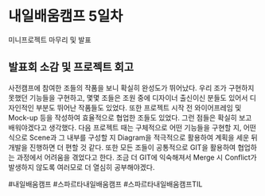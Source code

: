 # 내일배움캠프 5일차
미니프로젝트 마무리 및 발표  
## 발표회 소감 및 프로젝트 회고
사전캠프에 참여한 조들의 작품을 보니 확실히 완성도가 뛰어났다. 우리 조가 구현하지 못했던 기능들을 구현하고, 몇몇 조들은 조원 중에 디자이너
출신이신 분들도 있어서 디자인적인 부분도 뛰어난 작품들도 있었다. 또한 프로젝트 시작 전 와이어프레임 및 Mock-up 등을 작성하여 효율적으로 협업한
조들도 있었다. 그런 점들은 확실히 보고 배워야겠다고 생각했다. 다음 프로젝트 때는 구체적으로 어떤 기능들을 구현할 지, 어떤 식으로 Scene과 그 내부를
구성할 지 Diagram을 적극적으로 활용하여 계획을 세운 뒤 개발을 진행하면 더 편할 것 같다. 또한 모든 조들이 공통적으로 GIT을 활용하여 협업하는 과정에서 
어려움을 겪었다고 한다. 조금 더 GIT에 익숙해져서 Merge 시 Conflict가 발생하지 않도록 여러모로 더 열심히 공부해야겠다.

#내일배움캠프
#스파르타내일배움캠프
#스파르타내일배움캠프TIL
